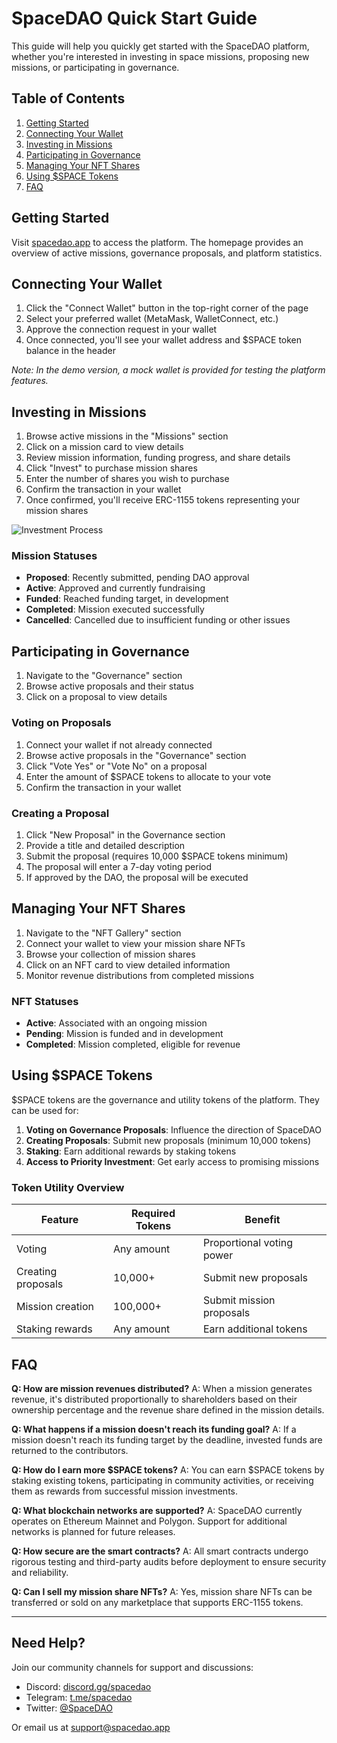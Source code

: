 # SpaceDAO Quick Start Guide

This guide will help you quickly get started with the SpaceDAO platform, whether you're interested in investing in space missions, proposing new missions, or participating in governance.

## Table of Contents

1. [Getting Started](#getting-started)
2. [Connecting Your Wallet](#connecting-your-wallet)
3. [Investing in Missions](#investing-in-missions)
4. [Participating in Governance](#participating-in-governance)
5. [Managing Your NFT Shares](#managing-your-nft-shares)
6. [Using $SPACE Tokens](#using-space-tokens)
7. [FAQ](#faq)

## Getting Started

Visit [spacedao.app](https://spacedao.app) to access the platform. The homepage provides an overview of active missions, governance proposals, and platform statistics.

## Connecting Your Wallet

1. Click the "Connect Wallet" button in the top-right corner of the page
2. Select your preferred wallet (MetaMask, WalletConnect, etc.)
3. Approve the connection request in your wallet
4. Once connected, you'll see your wallet address and $SPACE token balance in the header

*Note: In the demo version, a mock wallet is provided for testing the platform features.*

## Investing in Missions

1. Browse active missions in the "Missions" section
2. Click on a mission card to view details
3. Review mission information, funding progress, and share details
4. Click "Invest" to purchase mission shares
5. Enter the number of shares you wish to purchase
6. Confirm the transaction in your wallet
7. Once confirmed, you'll receive ERC-1155 tokens representing your mission shares

![Investment Process](https://via.placeholder.com/600x300?text=Investment+Process)

### Mission Statuses

- **Proposed**: Recently submitted, pending DAO approval
- **Active**: Approved and currently fundraising
- **Funded**: Reached funding target, in development
- **Completed**: Mission executed successfully
- **Cancelled**: Cancelled due to insufficient funding or other issues

## Participating in Governance

1. Navigate to the "Governance" section
2. Browse active proposals and their status
3. Click on a proposal to view details

### Voting on Proposals

1. Connect your wallet if not already connected
2. Browse active proposals in the "Governance" section
3. Click "Vote Yes" or "Vote No" on a proposal
4. Enter the amount of $SPACE tokens to allocate to your vote
5. Confirm the transaction in your wallet

### Creating a Proposal

1. Click "New Proposal" in the Governance section
2. Provide a title and detailed description
3. Submit the proposal (requires 10,000 $SPACE tokens minimum)
4. The proposal will enter a 7-day voting period
5. If approved by the DAO, the proposal will be executed

## Managing Your NFT Shares

1. Navigate to the "NFT Gallery" section
2. Connect your wallet to view your mission share NFTs
3. Browse your collection of mission shares
4. Click on an NFT card to view detailed information
5. Monitor revenue distributions from completed missions

### NFT Statuses

- **Active**: Associated with an ongoing mission
- **Pending**: Mission is funded and in development
- **Completed**: Mission completed, eligible for revenue

## Using $SPACE Tokens

$SPACE tokens are the governance and utility tokens of the platform. They can be used for:

1. **Voting on Governance Proposals**: Influence the direction of SpaceDAO
2. **Creating Proposals**: Submit new proposals (minimum 10,000 tokens)
3. **Staking**: Earn additional rewards by staking tokens
4. **Access to Priority Investment**: Get early access to promising missions

### Token Utility Overview

| Feature | Required Tokens | Benefit |
|---------|----------------|---------|
| Voting | Any amount | Proportional voting power |
| Creating proposals | 10,000+ | Submit new proposals |
| Mission creation | 100,000+ | Submit mission proposals |
| Staking rewards | Any amount | Earn additional tokens |

## FAQ

**Q: How are mission revenues distributed?**
A: When a mission generates revenue, it's distributed proportionally to shareholders based on their ownership percentage and the revenue share defined in the mission details.

**Q: What happens if a mission doesn't reach its funding goal?**
A: If a mission doesn't reach its funding target by the deadline, invested funds are returned to the contributors.

**Q: How do I earn more $SPACE tokens?**
A: You can earn $SPACE tokens by staking existing tokens, participating in community activities, or receiving them as rewards from successful mission investments.

**Q: What blockchain networks are supported?**
A: SpaceDAO currently operates on Ethereum Mainnet and Polygon. Support for additional networks is planned for future releases.

**Q: How secure are the smart contracts?**
A: All smart contracts undergo rigorous testing and third-party audits before deployment to ensure security and reliability.

**Q: Can I sell my mission share NFTs?**
A: Yes, mission share NFTs can be transferred or sold on any marketplace that supports ERC-1155 tokens.

---

## Need Help?

Join our community channels for support and discussions:

- Discord: [discord.gg/spacedao](https://discord.gg/spacedao)
- Telegram: [t.me/spacedao](https://t.me/spacedao)
- Twitter: [@SpaceDAO](https://twitter.com/SpaceDAO)

Or email us at support@spacedao.app